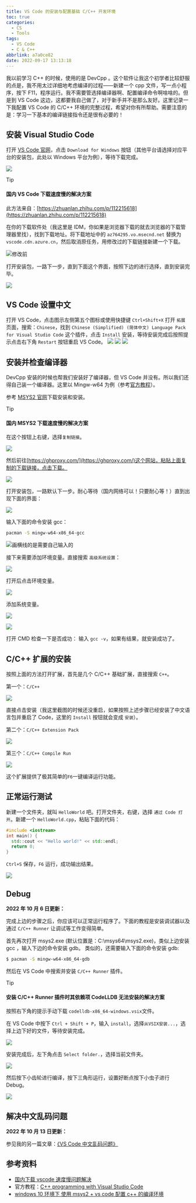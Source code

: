 ```yaml
---
title: VS Code 的安装与配置基础 C/C++ 开发环境
toc: true
categories:
  - CS
  - Tools
tags:
  - VS Code
  - C & C++
abbrlink: a7a0ce82
date: 2022-09-17 13:13:18
---
```


我以前学习 C++ 的时候，使用的是 DevCpp 。这个软件让我这个初学者比较舒服的点是，我不用太过详细地考虑编译的过程——新建一个 cpp 文件，写一点小程序，按下 F11，程序运行。我不需要管选择编译器啊、配置编译命令啊啥啥的。但是到 VS Code 这边，这都要我自己做了，对于新手并不是那么友好。这里记录一下我配置 VS Code 的 C/C++ 环境的完整过程，希望对你有所帮助。需要注意的是：学习一下基本的编译链接指令还是很有必要的！

<!--more-->

## 安装 Visual Studio Code

打开 [VS Code 官网](https://code.visualstudio.com/)，点击 `Download for Windows` 按钮（其他平台请选择对应平台的安装包，此处以 Windows 平台为例），等待下载完成。

![](https://b316f18.webp.li/blog-imgs/cs/tools/vs-code-的安装与配置基础-c-c-开发环境/1.png)

> [!TIP]
> #### 国内 VS Code 下载速度慢的解决方案
>
> 此方法来自：[https://zhuanlan.zhihu.com/p/112215618](https://zhuanlan.zhihu.com/p/112215618)
>
> 在你的下载软件处（我这里是 IDM，你如果是浏览器下载的就去浏览器的下载管理器里找），找到下载地址。将下载地址中的 `az764295.vo.msecnd.net` 替换为 `vscode.cdn.azure.cn`，然后取消原任务，用修改过的下载链接新建一个下载。
>
> ![修改前](https://b316f18.webp.li/blog-imgs/cs/tools/vs-code-的安装与配置基础-c-c-开发环境/2.png)

打开安装包，一路下一步，直到下面这个界面，按照下边的进行选择，直到安装完毕。

![](https://b316f18.webp.li/blog-imgs/cs/tools/vs-code-的安装与配置基础-c-c-开发环境/3.png)

## VS Code 设置中文

打开 VS Code，点击图示左侧第五个图标或使用快捷键 `Ctrl+Shift+X` 打开 `拓展` 页面，搜索：`Chinese`，找到 `Chinese (Simplified) (简体中文) Language Pack for Visual Studio Code` 这个插件，点击 `Install` 安装，等待安装完成后按照提示点击右下角 `Restart` 按钮重启 VS Code。
![](https://b316f18.webp.li/blog-imgs/cs/tools/vs-code-的安装与配置基础-c-c-开发环境/4.png)
![](https://b316f18.webp.li/blog-imgs/cs/tools/vs-code-的安装与配置基础-c-c-开发环境/5.png)
![](https://b316f18.webp.li/blog-imgs/cs/tools/vs-code-的安装与配置基础-c-c-开发环境/6.png)

## 安装并检查编译器

DevCpp 安装的时候也帮我们安装好了编译器，但 VS Code 并没有。所以我们还得自己装一个编译器。这里以 Mingw-w64 为例（参考[官方教程](https://code.visualstudio.com/docs/languages/cpp#_example-install-mingwx64)）。

参考 [MSYS2 官网](https://www.msys2.org/#installation)下载安装和安装。

> [!TIP]
> #### 国内 MSYS2 下载速度慢的解决方案
>
> 在这个按钮上右键，选择`复制链接`。
>
> ![](https://b316f18.webp.li/blog-imgs/cs/tools/vs-code-的安装与配置基础-c-c-开发环境/7.png)
>
> 然后前往[https://ghproxy.com/](https://ghproxy.com/)这个网站，粘贴上面复制的下载链接，点击下载。
>
> ![](https://b316f18.webp.li/blog-imgs/cs/tools/vs-code-的安装与配置基础-c-c-开发环境/8.png)

打开安装包，一路默认下一步。耐心等待（国内网络可以！只要耐心等！）直到出现下面的界面：

![](https://b316f18.webp.li/blog-imgs/cs/tools/vs-code-的安装与配置基础-c-c-开发环境/9.png)

输入下面的命令安装 gcc：

```bash
pacman -S mingw-w64-x86_64-gcc
```

![画横线的是需要自己输入的](https://b316f18.webp.li/blog-imgs/cs/tools/vs-code-的安装与配置基础-c-c-开发环境/10.png)

接下来需要添加环境变量。直接搜索 `高级系统设置`：

![](https://b316f18.webp.li/blog-imgs/cs/tools/vs-code-的安装与配置基础-c-c-开发环境/11.png)

打开后点击环境变量。

![](https://b316f18.webp.li/blog-imgs/cs/tools/vs-code-的安装与配置基础-c-c-开发环境/12.png)

添加系统变量。

![](https://b316f18.webp.li/blog-imgs/cs/tools/vs-code-的安装与配置基础-c-c-开发环境/13.png)

![](https://b316f18.webp.li/blog-imgs/cs/tools/vs-code-的安装与配置基础-c-c-开发环境/14.png)

打开 CMD 检查一下是否成功：
输入 `gcc -v`，如果有结果，就安装成功了。

## C/C++ 扩展的安装

按照上面的方法打开扩展，首先是几个 C/C++ 基础扩展，直接搜索 `C++`。

第一个：`C/C++`

![](https://b316f18.webp.li/blog-imgs/cs/tools/vs-code-的安装与配置基础-c-c-开发环境/15.png)

直接点击安装（我这里截图的时候还没重启，如果按照上述步骤已经安装了中文语言包并重启了 Code，这里的 `Install` 按钮就会变成 `安装`）。

第二个：`C/C++ Extension Pack`

![](https://b316f18.webp.li/blog-imgs/cs/tools/vs-code-的安装与配置基础-c-c-开发环境/16.png)

第三个：`C/C++ Compile Run`

![](https://b316f18.webp.li/blog-imgs/cs/tools/vs-code-的安装与配置基础-c-c-开发环境/17.png)

这个扩展提供了极其简单的`F6`一键编译运行功能。

## 正常运行测试

新建一个文件夹，就叫 `HelloWorld` 吧。打开文件夹，右键，选择 `通过 Code 打开`。新建一个 `HelloWorld.cpp`，粘贴下面的代码：

```cpp
#include <iostream>
int main() {
  std::cout << "Hello world!" << std::endl;
  return 0;
}
```

`Ctrl+S` 保存，`F6` 运行，成功输出结果。

![](https://b316f18.webp.li/blog-imgs/cs/tools/vs-code-的安装与配置基础-c-c-开发环境/18.png)

## Debug

**2022 年 10 月 6 日更新：**

完成上边的步骤之后，你应该可以正常运行程序了。下面的教程是安装调试器以及通过 `C/C++ Runner` 让调试等工作变得简单。

首先再次打开 msys2.exe (默认位置是：C:\\msys64\\msys2.exe)，类似上边安装 gcc ，输入下边的命令安装 gdb。
类似的，还需要输入下面的命令安装 gdb:

```bash
$ pacman -S mingw-w64-x86_64-gdb
```

然后在 VS Code 中搜索并安装 `C/C++ Runner` 插件。

> [!TIP]
> #### 安装 C/C++ Runner 插件时其依赖项 CodeLLDB 无法安装的解决方案
>
> 按照右下角的提示手动下载 `codelldb-x86_64-windows.vsix`文件。
>
> 在 VS Code 中按下 `Ctrl + Shift + P`，输入 `install`，选择`从VSIX安装...`，选择上边下好的文件，等待安装完成。
>
> ![](https://b316f18.webp.li/blog-imgs/cs/tools/vs-code-的安装与配置基础-c-c-开发环境/19.png)


安装完成后，左下角点击 `Select folder.`，选择当前文件夹。

![](https://b316f18.webp.li/blog-imgs/cs/tools/vs-code-的安装与配置基础-c-c-开发环境/20.png)

然后按下小齿轮进行编译，按下三角形运行，设置好断点按下小虫子进行 Debug。

![](https://b316f18.webp.li/blog-imgs/cs/tools/vs-code-的安装与配置基础-c-c-开发环境/21.png)

## 解决中文乱码问题

**2022 年 10 月 13 日更新：**

参见我的另一篇文章：[《VS Code 中文乱码问题》](/posts/ca05bed5.html)

## 参考资料

- [国内下载 vscode 速度慢问题解决](https://zhuanlan.zhihu.com/p/112215618)
- 官方教程：[C++ programming with Visual Studio Code](https://code.visualstudio.com/docs/languages/cpp)
- [windows 10 环境下 使用 msys2 + vs code 配置 c++ 的编译环境](https://www.cnblogs.com/zychengzhiit1/p/5776962.html)
